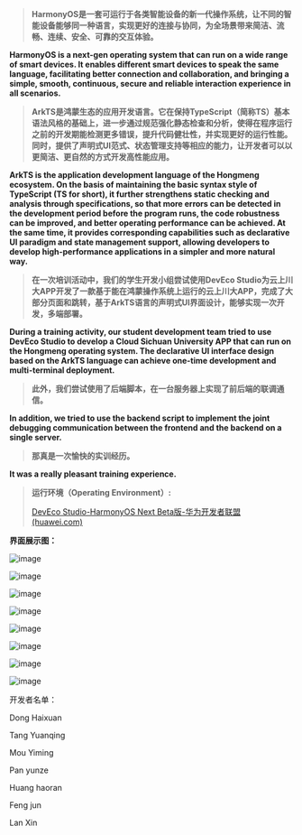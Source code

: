 > **HarmonyOS是一套可运行于各类智能设备的新一代操作系统，让不同的智能设备能够同一种语言，实现更好的连接与协同，为全场景带来简洁、流畅、连续、安全、可靠的交互体验。**

**HarmonyOS is a next-gen operating system that can run on a wide range of smart devices. It enables different smart devices to speak the same language, facilitating better connection and collaboration, and bringing a simple, smooth, continuous, secure and reliable interaction experience in all scenarios.**

> **ArkTS是鸿蒙生态的应用开发语言。它在保持TypeScript（简称TS）基本语法风格的基础上，进一步通过规范强化静态检查和分析，使得在程序运行之前的开发期能检测更多错误，提升代码健壮性，并实现更好的运行性能。同时，提供了声明式UI范式、状态管理支持等相应的能力，让开发者可以以更简洁、更自然的方式开发高性能应用。**

**ArkTS is the application development language of the Hongmeng ecosystem. On the basis of maintaining the basic syntax style of TypeScript (TS for short), it further strengthens static checking and analysis through specifications, so that more errors can be detected in the development period before the program runs, the code robustness can be improved, and better operating performance can be achieved. At the same time, it provides corresponding capabilities such as declarative UI paradigm and state management support, allowing developers to develop high-performance applications in a simpler and more natural way.**

> **在一次培训活动中，我们的学生开发小组尝试使用DevEco Studio为云上川大APP开发了一款基于能在鸿蒙操作系统上运行的云上川大APP，完成了大部分页面和跳转，基于ArkTS语言的声明式UI界面设计，能够实现一次开发，多端部署。**

**During a training activity, our student development team tried to use DevEco Studio to develop a Cloud Sichuan University APP that can run on the Hongmeng operating system. The declarative UI interface design based on the ArkTS language can achieve one-time development and multi-terminal deployment.**

> **此外，我们尝试使用了后端脚本，在一台服务器上实现了前后端的联调通信。**

**In addition, we tried to use the backend script to implement the joint debugging communication between the frontend and the backend on a single server.**

> **那真是一次愉快的实训经历。**

**It was a really pleasant training experience.**

> **运行环境（Operating Environment）:**
>
> [DevEco Studio-HarmonyOS Next Beta版-华为开发者联盟 (huawei.com)](https://developer.huawei.com/consumer/cn/deveco-studio/)

**界面展示图：**

![image](https://github.com/CMoments/desktop-tutorial/blob/main/READMEimages/%E5%9B%BE%E7%89%876.png)

![image](https://note.youdao.com/yws/res/e/WEBRESOURCEcda21f8ac65fc0708ad2e8e639b0c67e)

![image](https://github.com/CMoments/desktop-tutorial/blob/main/READMEimages/e9e15e891123ba836d2dd71f133c478.jpg)

![image](https://note.youdao.com/yws/res/b/WEBRESOURCE97a868a76c1bb59c664b493b0db51d5b)

![image](https://note.youdao.com/yws/res/b/WEBRESOURCE13d331ae445788706212c27f6cca314b)

![image](https://note.youdao.com/yws/res/1/WEBRESOURCE7bf3bad6083c819b294f58c73dafa141)

![image](https://note.youdao.com/yws/res/7/WEBRESOURCEf3dce12f684be6e18789f3373181b257)

![image](https://note.youdao.com/yws/res/4/WEBRESOURCE9fa2a20c8aadfae58a2e62e254fa1ee4)

开发者名单：

Dong Haixuan

Tang Yuanqing

Mou Yiming

Pan yunze

Huang haoran

Feng jun

Lan Xin
